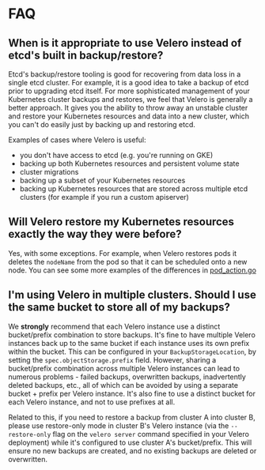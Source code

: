 # FAQ

## When is it appropriate to use Velero instead of etcd's built in backup/restore?

Etcd's backup/restore tooling is good for recovering from data loss in a single etcd cluster. For
example, it is a good idea to take a backup of etcd prior to upgrading etcd itself. For more
sophisticated management of your Kubernetes cluster backups and restores, we feel that Velero is
generally a better approach. It gives you the ability to throw away an unstable cluster and restore
your Kubernetes resources and data into a new cluster, which you can't do easily just by backing up
and restoring etcd.

Examples of cases where Velero is useful:

* you don't have access to etcd (e.g. you're running on GKE)
* backing up both Kubernetes resources and persistent volume state
* cluster migrations
* backing up a subset of your Kubernetes resources
* backing up Kubernetes resources that are stored across multiple etcd clusters (for example if you
  run a custom apiserver)

## Will Velero restore my Kubernetes resources exactly the way they were before?

Yes, with some exceptions. For example, when Velero restores pods it deletes the `nodeName` from the
pod so that it can be scheduled onto a new node. You can see some more examples of the differences
in [pod_action.go](https://github.com/heptio/velero/blob/master/pkg/restore/pod_action.go)

## I'm using Velero in multiple clusters. Should I use the same bucket to store all of my backups?

We **strongly** recommend that each Velero instance use a distinct bucket/prefix combination to store backups.
It's fine to have multiple Velero instances back up to the same bucket if each instance uses its own
prefix within the bucket. This can be configured in your `BackupStorageLocation`, by setting the 
`spec.objectStorage.prefix` field. However, sharing a bucket/prefix combination across multiple Velero instances 
can lead to numerous problems - failed backups, overwritten backups, inadvertently deleted backups, etc., 
all of which can be avoided by using a separate bucket + prefix per Velero instance. It's also fine to
use a distinct bucket for each Velero instance, and not to use prefixes at all.

Related to this, if you need to restore a backup from cluster A into cluster B, please use restore-only
mode in cluster B's Velero instance (via the `--restore-only` flag on the `velero server` command specified
in your Velero deployment) while it's configured to use cluster A's bucket/prefix. This will ensure no 
new backups are created, and no existing backups are deleted or overwritten.
